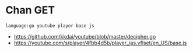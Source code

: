 # Chan GET

~~~
language:go youtube player base js
~~~

- https://github.com/kkdai/youtube/blob/master/decipher.go
- https://youtube.com/s/player/4fbb4d5b/player_ias.vflset/en_US/base.js
